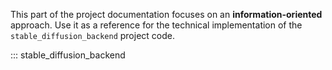 This part of the project documentation focuses on
an **information-oriented** approach. Use it as a
reference for the technical implementation of the
`stable_diffusion_backend` project code.

::: stable_diffusion_backend
